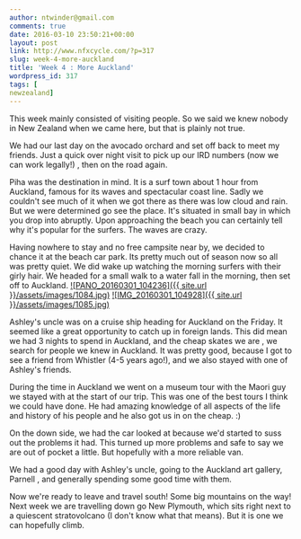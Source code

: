 ```yaml
---
author: ntwinder@gmail.com
comments: true
date: 2016-03-10 23:50:21+00:00
layout: post
link: http://www.nfxcycle.com/?p=317
slug: week-4-more-auckland
title: 'Week 4 : More Auckland'
wordpress_id: 317
tags: [
newzealand]
---
```


This week mainly consisted of visiting people. So we said we knew nobody in New Zealand when we came here, but that is plainly not true.

We had our last day on the avocado orchard and set off back to meet my friends. Just a quick over night visit to pick up our IRD numbers (now we can work legally!) , then on the road again.

Piha was the destination in mind. It is a surf town about 1 hour from Auckland, famous for its waves and spectacular coast line. Sadly we couldn't see much of it when we got there as there was low cloud and rain. But we were determined go see the place. It's situated in small bay in which you drop into abruptly. Upon approaching the beach you can certainly tell why it's popular for the surfers. The waves are crazy.

Having nowhere to stay and no free campsite near by, we decided to chance it at the beach car park. Its pretty much out of season now so all was pretty quiet. We did wake up watching the morning surfers with their girly hair. 
We headed for a small walk to a water fall in the morning, then set off to Auckland.
[![PANO_20160301_104236]({{ site.url }}/assets/images/1084.jpg)](http://www.nfxcycle.com/wp-content/uploads/2016/03/PANO_20160301_104236.jpg)
[![IMG_20160301_104928]({{ site.url }}/assets/images/1085.jpg)](http://www.nfxcycle.com/wp-content/uploads/2016/03/IMG_20160301_104928.jpg)

Ashley's uncle was on a cruise ship heading for Auckland on the Friday. It seemed like a great opportunity to catch up in foreign lands. This did mean we had 3 nights to spend in Auckland, and the cheap skates we are , we search for people we knew in Auckland. It was pretty good, because I got to see a friend from Whistler (4-5 years ago!), and we also stayed with one of Ashley's friends.

During the time in Auckland we went on a museum tour with the Maori guy we stayed with at the start of our trip. This was one of the best tours I think we could have done. He had amazing knowledge of all aspects of the life and history of his people and he also got us in on the cheap. :)

On the down side, we had the car looked at because we'd started to suss out the problems it had. This turned up more problems and safe to say we are out of pocket a little. But hopefully with a more reliable van.

We had a good day with Ashley's uncle, going to the Auckland art gallery, Parnell , and generally spending some good time with them.

Now we're ready to leave and travel south! Some big mountains on the way! Next week we are travelling down go New Plymouth, which sits right next to a quiescent stratovolcano (I don't know what that means). But it is one we can hopefully climb.
